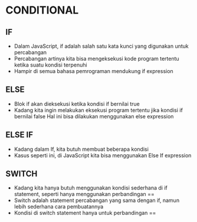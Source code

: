 # CONDITIONAL

## IF
- Dalam JavaScript, if adalah salah satu kata kunci yang digunakan untuk percabangan
- Percabangan artinya kita bisa mengeksekusi kode program tertentu ketika suatu kondisi terpenuhi
- Hampir di semua bahasa pemrograman mendukung if expression

## ELSE
- Blok if akan dieksekusi ketika kondisi if bernilai true
- Kadang kita ingin melakukan eksekusi program tertentu jika kondisi if bernilai false Hal ini bisa dilakukan menggunakan else expression

## ELSE IF
- Kadang dalam If, kita butuh membuat beberapa kondisi
- Kasus seperti ini, di JavaScript kita bisa menggunakan Else If expression

## SWITCH
- Kadang kita hanya butuh menggunakan kondisi sederhana di if statement, seperti hanya menggunakan perbandingan ==
- Switch adalah statement percabangan yang sama dengan if, namun lebih sederhana cara pembuatannya
- Kondisi di switch statement hanya untuk perbandingan ==